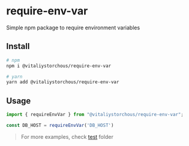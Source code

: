# require-env-var
Simple npm package to require environment variables

## Install
```bash
# npm
npm i @vitaliystorchous/require-env-var

# yarn
yarn add @vitaliystorchous/require-env-var
```

## Usage
```typescript
import { requireEnvVar } from "@vitaliystorchous/require-env-var";

const DB_HOST = requireEnvVar('DB_HOST')
```

> For more examples, check [test](./test/) folder